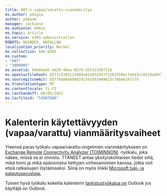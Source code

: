 ```yaml
---
title: 607:n vapaa/varattu-vianmääritys
ms.author: pdigia
author: pebaum
manager: jackiesm
ms.audience: Admin
ms.topic: article
ms.service: o365-administration
ROBOTS: NOINDEX, NOFOLLOW
localization_priority: Normal
ms.collection: Adm_O365
ms.custom:
- "607"
- "3800005"
ms.assetid: 69e8da45-4d29-48ea-8279-d35313367216
ms.openlocfilehash: 82ffc520211180da8118fd357f12b3559ec7eb43cc0329ad4f7e58f42bd8c3eb
ms.sourcegitcommit: b5f7da89a650d2915dc652449623c78be6247175
ms.translationtype: MT
ms.contentlocale: fi-FI
ms.lasthandoff: 08/05/2021
ms.locfileid: "53987680"
---
```

# <a name="troubleshooting-steps-for-calendar-availability-freebusy"></a>Kalenterin käytettävyyden (vapaa/varattu) vianmääritysvaiheet

Yleensä paras työkalu vapaa/varattu-ongelmien vianmääritykseen on [Exchange Remote Connectivity Analyzer (TOIMINNON)](https://testconnectivity.microsoft.com/Default.aspx?testId=freeBusy) -työkalu, joka näkee, missä se ei onnistu. TTÄNEET antaa yksityiskohtaisen tiedot siitä, mikä toimi ja mikä epäonnistui tiettyjen virhesanomien kanssa, jotka voit etsiä ratkaisujen löytämiseksi. Siinä on myös linkki [Microsoft tuki- ja palautusavustaja.](https://diagnostics.office.com/)

Toinen hyvä työkalu kokeilla kalenterin [tarkistustyökalua on](https://www.microsoft.com/download/details.aspx?id=28786) Outlook jos käyttäjä on Outlook.

